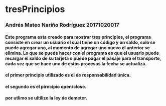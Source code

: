 # tresPrincipios

### Andrés Mateo Nariño Rodríguez 20171020017
#### Este programa esta creado para mostrar tres principios, el programa consiste en crear un usuario el cual tiene un código y un saldo, solo se puede agregar uno, al momento de agregar uno nuevo el anterior se elimina. Lo que se puede hacer con el programa es que el usuario puede recargar el saldo de su tarjeta o puede pagar el pasaje para el transporte, cada vez que se hace uno de estos procesos la fecha se actualiza. 
#### el primer principio utilizado es el de responsabilidad única. 
#### el segundo es el pirncipio open/close.
#### por utlimo se ultilizo la ley de demeter.



